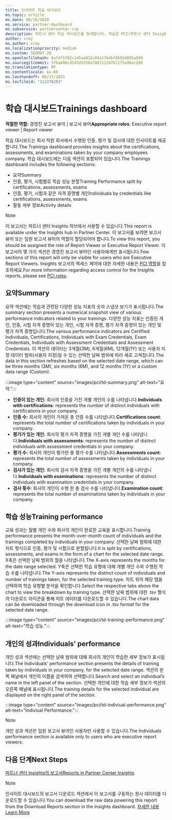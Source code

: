 ```yaml
---
title: 인사이트 학습 대시보드
ms.topic: article
ms.date: 06/16/2020
ms.service: partner-dashboard
ms.subservice: partnercenter-csp
description: 파트너 센터 학습 대시보드를 탐색합니다. 학습은 PCI(파트너 센터 Insights) 영역에서 사용할 수 있는 보고서 중 하나입니다.
author: sroy
ms.author: sroy
ms.localizationpriority: medium
ms.custom: SEOMAY.20
ms.openlocfilehash: 6af4f5f82c145aa932c03a176dbf8592d095a930
ms.sourcegitcommit: 376a49bcd245d3358a78871128761175a96ec200
ms.translationtype: MT
ms.contentlocale: ko-KR
ms.lasthandoff: 06/17/2021
ms.locfileid: "112276283"
---
```

# <a name="trainings-dashboard"></a><span data-ttu-id="16cbe-104">학습 대시보드</span><span class="sxs-lookup"><span data-stu-id="16cbe-104">Trainings dashboard</span></span>

<span data-ttu-id="16cbe-105">**적절한 역할:** 경영진 보고서 뷰어 | 보고서 뷰어</span><span class="sxs-lookup"><span data-stu-id="16cbe-105">**Appropriate roles**: Executive report viewer | Report viewer</span></span>

<span data-ttu-id="16cbe-106">학습 대시보드는 회사 직원 회사에서 수행된 인증, 평가 및 검사에 대한 인사이트를 제공합니다.</span><span class="sxs-lookup"><span data-stu-id="16cbe-106">The Trainings dashboard provides insights about the certifications, assessments, and examinations taken by your company employees company.</span></span> <span data-ttu-id="16cbe-107">학습 대시보드에는 다음 섹션이 포함되어 있습니다.</span><span class="sxs-lookup"><span data-stu-id="16cbe-107">The Trainings dashboard includes the following sections:</span></span>

- <span data-ttu-id="16cbe-108">요약</span><span class="sxs-lookup"><span data-stu-id="16cbe-108">Summary</span></span>
- <span data-ttu-id="16cbe-109">인증, 평가, 시험별로 학습 성능 분할</span><span class="sxs-lookup"><span data-stu-id="16cbe-109">Training Performance split by certifications, assessments, exams</span></span>
- <span data-ttu-id="16cbe-110">인증, 평가, 시험과 같은 자격 증명별 개인</span><span class="sxs-lookup"><span data-stu-id="16cbe-110">Individuals by credentials like certifications, assessments, exams</span></span>
- <span data-ttu-id="16cbe-111">활동 세부 정보</span><span class="sxs-lookup"><span data-stu-id="16cbe-111">Activity details</span></span>

>[!NOTE] 
><span data-ttu-id="16cbe-112">이 보고서는 파트너 센터 Insights 허브에서 사용할 수 있습니다.</span><span class="sxs-lookup"><span data-stu-id="16cbe-112">This report is available under the Insights hub in Partner Center.</span></span> <span data-ttu-id="16cbe-113">이 보고서를 보려면 보고서 뷰어 또는 임원 보고서 뷰어의 역할이 할당되어야 합니다.</span><span class="sxs-lookup"><span data-stu-id="16cbe-113">To view this report, you should be assigned the role of Report Viewer or Executive Report Viewer.</span></span> <span data-ttu-id="16cbe-114">이 보고서의 몇 가지 섹션은 경영진 보고서 뷰어인 사용자에게만 표시됩니다.</span><span class="sxs-lookup"><span data-stu-id="16cbe-114">Few sections of this report will only be visible for users who are Executive Report Viewers.</span></span> <span data-ttu-id="16cbe-115">Insights 보고서의 액세스 제어에 대한 자세한 내용은 [PCI 역할](pci-roles.md)을 참조하세요.</span><span class="sxs-lookup"><span data-stu-id="16cbe-115">For more information regarding access control for the Insights reports, please see [PCI roles](pci-roles.md).</span></span>

## <a name="summary"></a><span data-ttu-id="16cbe-116">요약</span><span class="sxs-lookup"><span data-stu-id="16cbe-116">Summary</span></span>

<span data-ttu-id="16cbe-117">요약 섹션에는 학습과 관련된 다양한 성능 지표의 숫자 스냅샷 보기가 표시됩니다.</span><span class="sxs-lookup"><span data-stu-id="16cbe-117">The summary section presents a numerical snapshot view of various performance indicators related to your trainings.</span></span> <span data-ttu-id="16cbe-118">다양한 성능 지표는 인증된 개인, 인증, 시험 자격 증명이 있는 개인, 시험 자격 증명, 평가 자격 증명이 있는 개인 및 평가 자격 증명입니다.</span><span class="sxs-lookup"><span data-stu-id="16cbe-118">The various performance indicators are Certified Individuals, Certifications, Individuals with Exam Credentials, Exam Credentials, Individuals with Assessment Credentials and Assessment Credentials.</span></span> <span data-ttu-id="16cbe-119">이 섹션의 데이터는 3개월(3M), 6개월(6M), 12개월(1Y) 또는 사용자 지정 데이터 범위(사용자 지정)일 수 있는 선택한 날짜 범위에 따라 새로 고쳐집니다.</span><span class="sxs-lookup"><span data-stu-id="16cbe-119">The data in this section refreshes based on the selected date range, which can be three months (3M), six months (6M), and 12 months (1Y) or a custom data range (Custom).</span></span> 

:::image type="content" source="images/pci/td-summary.png" alt-text="요약.":::

- <span data-ttu-id="16cbe-121">**인증이 있는 개인:** 회사의 인증을 가진 개별 개인의 수를 나타냅니다.</span><span class="sxs-lookup"><span data-stu-id="16cbe-121">**Individuals with certifications**: represents the number of distinct individuals with certifications in your company.</span></span>
- <span data-ttu-id="16cbe-122">**인증 수:** 회사의 개인이 가져온 총 인증 수를 나타냅니다.</span><span class="sxs-lookup"><span data-stu-id="16cbe-122">**Certifications count**: represents the total number of certifications taken by individuals in your company.</span></span>
- <span data-ttu-id="16cbe-123">**평가가 있는 개인:** 회사의 평가 자격 증명을 가진 개별 개인 수를 나타냅니다.</span><span class="sxs-lookup"><span data-stu-id="16cbe-123">**Individuals with assessments**: represents the number of distinct individuals with assessment credentials in your company.</span></span> 
- <span data-ttu-id="16cbe-124">**평가 수:** 회사의 개인이 평가한 총 평가 수를 나타냅니다.</span><span class="sxs-lookup"><span data-stu-id="16cbe-124">**Assessments count**: represents the total number of assessments taken by individuals in your company.</span></span>
- <span data-ttu-id="16cbe-125">**검사가 있는 개인:** 회사의 검사 자격 증명을 가진 개별 개인의 수를 나타냅니다.</span><span class="sxs-lookup"><span data-stu-id="16cbe-125">**Individuals with examinations**: represents the number of distinct individuals with examination credentials in your company.</span></span> 
- <span data-ttu-id="16cbe-126">**검사 횟수**: 회사의 개인이 수행 한 총 검사 수를 나타냅니다.</span><span class="sxs-lookup"><span data-stu-id="16cbe-126">**Examination count**: represents the total number of examinations taken by individuals in your company.</span></span>

## <a name="training-performance"></a><span data-ttu-id="16cbe-127">학습 성능</span><span class="sxs-lookup"><span data-stu-id="16cbe-127">Training performance</span></span>

<span data-ttu-id="16cbe-128">교육 성과는 월별 개인 수와 회사의 개인이 완료한 교육을 표시합니다.</span><span class="sxs-lookup"><span data-stu-id="16cbe-128">Training performance presents the month-over-month count of individuals and the trainings completed by individuals in your company.</span></span> <span data-ttu-id="16cbe-129">선택한 날짜 범위에 대한 차트 형식으로 인증, 평가 및 시험으로 분할됩니다.</span><span class="sxs-lookup"><span data-stu-id="16cbe-129">It is split by certifications, assessments, and exams in the form of a chart for the selected date range.</span></span> <span data-ttu-id="16cbe-130">X축은 선택한 날짜 범위의 월을 나타냅니다.</span><span class="sxs-lookup"><span data-stu-id="16cbe-130">The X-axis represents the months for the date range selected.</span></span> <span data-ttu-id="16cbe-131">Y축은 선택한 학습 유형에 대해 개별 개인 수와 수행된 학습 수를 나타냅니다.</span><span class="sxs-lookup"><span data-stu-id="16cbe-131">The Y-axis represents the distinct count of individuals and number of trainings taken, for the selected training type.</span></span> <span data-ttu-id="16cbe-132">차트 위의 해당 탭을 선택하여 학습 유형별 분석을 확인합니다.</span><span class="sxs-lookup"><span data-stu-id="16cbe-132">Select the respective tabs above the chart to view the breakdown by training type.</span></span> <span data-ttu-id="16cbe-133">선택한 날짜 범위에 대한 .tsv 형식의 다운로드 아이콘을 통해 차트 데이터를 다운로드할 수 있습니다.</span><span class="sxs-lookup"><span data-stu-id="16cbe-133">The chart data can be downloaded through the download icon in .tsv format for the selected date range.</span></span>

:::image type="content" source="images/pci/td-training-performance.png" alt-text="학습 성능.":::

## <a name="individuals-performance"></a><span data-ttu-id="16cbe-135">개인의 성과</span><span class="sxs-lookup"><span data-stu-id="16cbe-135">Individuals’ performance</span></span>

<span data-ttu-id="16cbe-136">개인 성과 섹션에는 선택한 날짜 범위에 대해 회사의 개인이 학습한 세부 정보가 표시됩니다.</span><span class="sxs-lookup"><span data-stu-id="16cbe-136">The Individuals’ performance section presents the details of training taken by individuals in your company, for the selected date range.</span></span> <span data-ttu-id="16cbe-137">섹션의 왼쪽 패널에서 개인의 이름을 검색하여 선택합니다.</span><span class="sxs-lookup"><span data-stu-id="16cbe-137">Search and select an individual’s name in the left panel of the section.</span></span> <span data-ttu-id="16cbe-138">선택한 개인에 대한 학습 세부 정보가 섹션의 오른쪽 패널에 표시됩니다.</span><span class="sxs-lookup"><span data-stu-id="16cbe-138">The training details for the selected individual are displayed on the right panel of the section.</span></span>

:::image type="content" source="images/pci/td-indiviual-performance.png" alt-text="Indiviual Performance.":::

>[!NOTE] 
> <span data-ttu-id="16cbe-140">개인 성과 섹션은 임원 보고서 뷰어인 사용자만 사용할 수 있습니다.</span><span class="sxs-lookup"><span data-stu-id="16cbe-140">The Individuals performance section is available only to users who are executive report viewers.</span></span> 

## <a name="next-steps"></a><span data-ttu-id="16cbe-141">다음 단계</span><span class="sxs-lookup"><span data-stu-id="16cbe-141">Next Steps</span></span>

[<span data-ttu-id="16cbe-142">파트너 센터 Insights의 보고서</span><span class="sxs-lookup"><span data-stu-id="16cbe-142">Reports in Partner Center Insights</span></span>](partner-center-insights.md)

>[!NOTE] 
> <span data-ttu-id="16cbe-143">인사이트 대시보드의 보고서 다운로드 섹션에서 이 보고서를 구동하는 원시 데이터를 다운로드할 수 있습니다.</span><span class="sxs-lookup"><span data-stu-id="16cbe-143">You can download the raw data powering this report from the Download Reports section in the Insights dashboard.</span></span> [<span data-ttu-id="16cbe-144">자세한 내용</span><span class="sxs-lookup"><span data-stu-id="16cbe-144">Learn More</span></span>](pci-download-reports.md)